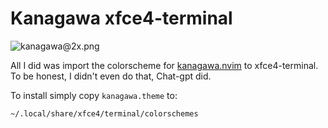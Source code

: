 # Kanagawa xfce4-terminal
![kanagawa@2x.png](https://github.com/rebelot/kanagawa.nvim/raw/master/kanagawa%402x.png)

All I did was import the colorscheme for [kanagawa.nvim](https://github.com/rebelot/kanagawa.nvim) to xfce4-terminal. To be honest, I didn't even do that, Chat-gpt did.

To install simply copy `kanagawa.theme` to:

```bash
~/.local/share/xfce4/terminal/colorschemes
```





